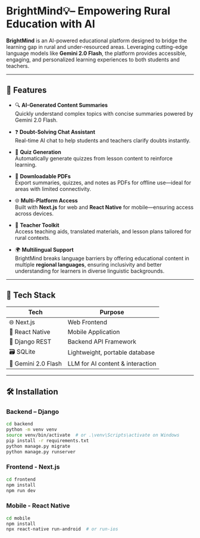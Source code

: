 # BrightMind💡– Empowering Rural Education with AI

**BrightMind** is an AI-powered educational platform designed to bridge the learning gap in rural and under-resourced areas. Leveraging cutting-edge language models like **Gemini 2.0 Flash**, the platform provides accessible, engaging, and personalized learning experiences to both students and teachers.

---

## 🚀 Features

- 🔍 **AI-Generated Content Summaries**  
  Quickly understand complex topics with concise summaries powered by Gemini 2.0 Flash.

- ❓ **Doubt-Solving Chat Assistant**  
  Real-time AI chat to help students and teachers clarify doubts instantly.

- 📝 **Quiz Generation**  
  Automatically generate quizzes from lesson content to reinforce learning.

- 📄 **Downloadable PDFs**  
  Export summaries, quizzes, and notes as PDFs for offline use—ideal for areas with limited connectivity.

- 🌐 **Multi-Platform Access**  
  Built with **Next.js** for web and **React Native** for mobile—ensuring access across devices.

- 🧠 **Teacher Toolkit**  
  Access teaching aids, translated materials, and lesson plans tailored for rural contexts.

- 🌍 **Multilingual Support**  
  BrightMind breaks language barriers by offering educational content in multiple **regional languages**, ensuring inclusivity and better understanding for learners in diverse linguistic backgrounds.

---

## 🧱 Tech Stack

| Tech               | Purpose                             |
|--------------------|--------------------------------------|
| 🌐 Next.js         | Web Frontend                        |
| 📱 React Native    | Mobile Application                  |
| 🐍 Django REST     | Backend API Framework               |
| 🗃️ SQLite          | Lightweight, portable database       |
| 🤖 Gemini 2.0 Flash| LLM for AI content & interaction    |

---

## 🛠️ Installation

### Backend – Django

```bash
cd backend
python -m venv venv
source venv/bin/activate  # or .\venv\Scripts\activate on Windows
pip install -r requirements.txt
python manage.py migrate
python manage.py runserver
```

### Frontend - Next.js

```bash
cd frontend
npm install
npm run dev
```

### Mobile - React Native

```bash
cd mobile
npm install
npx react-native run-android  # or run-ios
```
